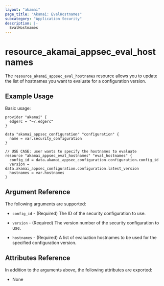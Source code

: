 ```yaml
---
layout: "akamai"
page_title: "Akamai: EvalHostnames"
subcategory: "Application Security"
description: |-
  EvalHostnames
---
```


# resource_akamai_appsec_eval_hostnames

The `resource_akamai_appsec_eval_hostnames` resource allows you to update the list of hostnames you want to evaluate for a configuration version.

## Example Usage

Basic usage:

```hcl
provider "akamai" {
  edgerc = "~/.edgerc"
}

data "akamai_appsec_configuration" "configuration" {
  name = var.security_configuration
}

// USE CASE: user wants to specify the hostnames to evaluate
resource "akamai_appsec_eval_hostnames" "eval_hostnames" {
  config_id = data.akamai_appsec_configuration.configuration.config_id
  version = data.akamai_appsec_configuration.configuration.latest_version
  hostnames = var.hostnames
}
```

## Argument Reference

The following arguments are supported:

* `config_id` - (Required) The ID of the security configuration to use.

* `version` - (Required) The version number of the security configuration to use.

* `hostnames` - (Required) A list of evaluation hostnames to be used for the specified configuration version.

## Attributes Reference

In addition to the arguments above, the following attributes are exported:

* None

